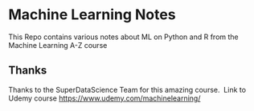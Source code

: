 # Machine Learning Notes
This Repo contains various notes about ML on Python and R from the Machine Learning A-Z course
## Thanks
Thanks to the SuperDataScience Team for this amazing course. 
 Link to Udemy course
<https://www.udemy.com/machinelearning/>